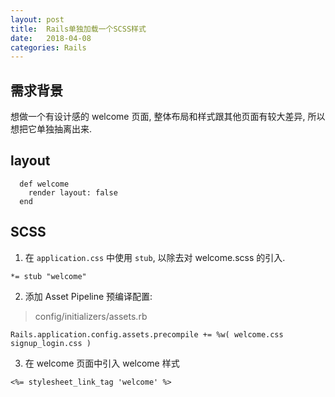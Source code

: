 ```yaml
---
layout: post
title:  Rails单独加载一个SCSS样式
date:   2018-04-08
categories: Rails
---
```


## 需求背景

想做一个有设计感的 welcome 页面, 整体布局和样式跟其他页面有较大差异, 所以想把它单独抽离出来.

## layout

```
  def welcome
    render layout: false
  end
```

## SCSS

1. 在 `application.css` 中使用 `stub`, 以除去对 welcome.scss 的引入.

```
*= stub "welcome"
```

2. 添加 Asset Pipeline 预编译配置:

> config/initializers/assets.rb

```
Rails.application.config.assets.precompile += %w( welcome.css signup_login.css )
```

3. 在 welcome 页面中引入 welcome 样式

```
<%= stylesheet_link_tag 'welcome' %>
```

